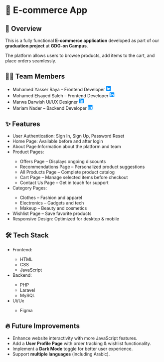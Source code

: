  <h1>🛒 E-commerce App</h1>
  <h2>📌 Overview</h2>
    <p>This is a fully functional <strong>E-commerce application</strong> developed as part of our <strong>graduation project</strong> at <strong>GDG-on Campus</strong>.</p>
    <p>The platform allows users to browse products, add items to the cart, and place orders seamlessly.</p>

   <h2>👨‍💻 Team Members</h2>
    <ul>
        <li>Mohamed Yasser Raya – Frontend Developer   <a href="https://www.linkedin.com/in/mohamedyasserraya"><img src="images/linkedin-brands-solid.svg" width="15px"></a>
        </li>
        <li>Mohamed Elsayed Saleh – Frontend Developer   <a><img src="images/linkedin-brands-solid.svg" width="15px"></a></li>
        <li>Marwa Darwish Ui/UX Designer   <a><img src="images/linkedin-brands-solid.svg" width="15px"></a></li>
        <li>Mariam Nader – Backend Developer   <a><img src="images/linkedin-brands-solid.svg" width="15px"></a></li>
    </ul>

  <h2>✨ Features</h2>
    <ul>
        <li>User Authentication: Sign In, Sign Up, Password Reset</li>
        <li>Home Page: Available before and after login</li>
        <li>About Page:Information about the platform and team</li>
        <li>Product Pages:</li>
        <ul>
            <li>Offers Page – Displays ongoing discounts</li>
            <li>Recommendations Page – Personalized product suggestions</li>
            <li>All Products Page – Complete product catalog</li>
            <li>Cart Page – Manage selected items before checkout</li>
            <li>Contact Us Page – Get in touch for support</li>
        </ul>
        <li>Category Pages:</li>
        <ul>
            <li>Clothes – Fashion and apparel</li>
            <li>Electronics – Gadgets and tech</li>
            <li>Makeup – Beauty and cosmetics</li>
        </ul>
        <li>Wishlist Page – Save favorite products</li>
        <li>Responsive Design: Optimized for desktop & mobile</li>
    </ul>

  <h2>🛠 Tech Stack</h2>
    <ul>
        <li>Frontend:</li>
          <ul>
            <li>HTML</li>
            <li>CSS</li>
            <li>JavaScript</li>
          </ul>
        <li>Backend:</li>
           <ul>
              <li>PHP</li>
              <li>Laravel</li>
              <li>MySQL</li>
            </ul>
        <li>Ui/Ux</li>
           <ul>
              <li>Figma</li>
            </ul>
    </ul>


  <h2>🔥 Future Improvements</h2>
    <ul>
        <li>Enhance website interactivity with more JavaScript features.</li>
        <li>Add a <strong>User Profile Page</strong> with order tracking & wishlist functionality.</li>
        <li>Implement a <strong>Dark Mode</strong> toggle for better user experience.</li>
        <li>Support <strong>multiple languages</strong> (including Arabic).</li>
    </ul>

